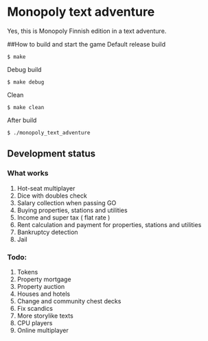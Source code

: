 # Monopoly text adventure
Yes, this is Monopoly Finnish edition in a text adventure.

##How to build and start the game
Default release build
```
$ make
```
Debug build
```
$ make debug
```
Clean
```
$ make clean
```
After build
```
$ ./monopoly_text_adventure
```
## Development status
### What works
1. Hot-seat multiplayer
2. Dice with doubles check
3. Salary collection when passing GO
4. Buying properties, stations and utilities
5. Income and super tax ( flat rate )
6. Rent calculation and payment for properties, stations and utilities
7. Bankruptcy detection
8. Jail

### Todo:
1. Tokens
2. Property mortgage
3. Property auction
4. Houses and hotels
5. Change and community chest decks
6. Fix scandics
7. More storylike texts
8. CPU players
9. Online multiplayer
